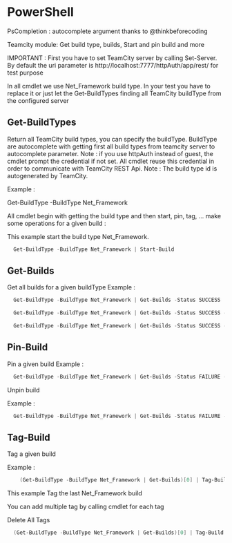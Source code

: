 # PowerShell

PsCompletion : autocomplete argument thanks to @thinkbeforecoding

Teamcity module: Get build type, builds, Start and pin build and more

IMPORTANT :
First you have to set TeamCity server by calling Set-Server. By default the uri parameter is http://localhost:7777/httpAuth/app/rest/ for test purpose

In all cmdlet we use Net_Framework build type. In your test you have to replace it or just let the Get-BuildTypes finding all TeamCity buildType from the configured server

## Get-BuildTypes 
Return all TeamCity build types, you can specify the buildType. BuildType are autocomplete with getting first all build types from teamcity server to autocomplete parameter.
Note : if you use httpAuth instead of guest, the cmdlet prompt the credential if not set. All cmdlet reuse this credential in order to communicate with TeamCity REST Api.
Note : The build type id is autogenerated by TeamCity.

Example : 
  
  Get-BuildType -BuildType Net_Framework

All cmdlet begin with getting the build type and then start, pin, tag, ... make some operations for a given build : 

This example start the build type Net_Framework.
```powershell
  Get-BuildType -BuildType Net_Framework | Start-Build
```
## Get-Builds
Get all builds for a given buildType
Example : 
```powershell
  Get-BuildType -BuildType Net_Framework | Get-Builds -Status SUCCESS
  
  Get-BuildType -BuildType Net_Framework | Get-Builds -Status SUCCESS -Tags @('Prod')
  
  Get-BuildType -BuildType Net_Framework | Get-Builds -Status SUCCESS -Pinned
```
## Pin-Build
Pin a given build
Example : 
  
```powershell
  Get-BuildType -BuildType Net_Framework | Get-Builds -Status FAILURE -Tags @('Prod','Integ') | Pin-Build
```

Unpin build

Example : 
  
```powershell
  Get-BuildType -BuildType Net_Framework | Get-Builds -Status FAILURE -Tags @('Prod','Integ') | Pin-Build -Delete
```

## Tag-Build

Tag a given build

  Example : 
    
```powershell
    (Get-BuildType -BuildType Net_Framework | Get-Builds)[0] | Tag-Build -Tag 'Prod'
```
  
  This example Tag the last Net_Framework build
  
  You can add multiple tag by calling cmdlet for each tag

Delete All Tags
  
```powershell
  (Get-BuildType -BuildType Net_Framework | Get-Builds)[0] | Tag-Build -Delete
```

